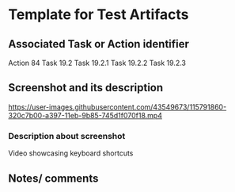 # Template for Test Artifacts

## Associated Task or Action identifier

Action 84
Task 19.2
Task 19.2.1
Task 19.2.2
Task 19.2.3

## Screenshot and its description

https://user-images.githubusercontent.com/43549673/115791860-320c7b00-a397-11eb-9b85-745d1f070f18.mp4

### Description about screenshot

Video showcasing keyboard shortcuts

## Notes/ comments
